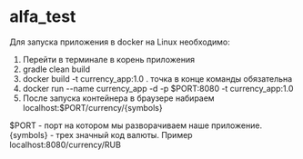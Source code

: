 # alfa_test

Для запуска приложения в docker на Linux необходимо:
1. Перейти в терминале в корень приложения
2. gradle clean build  
3. docker build -t currency_app:1.0 .   точка в конце команды обязательна
4. docker run --name currency_app -d -p $PORT:8080 -t currency_app:1.0
5. После запуска контейнера в браузере набираем localhost:$PORT/currency/{symbols}

$PORT - порт на котором мы разворачиваем наше приложение.
{symbols} - трех значный код валюты. 
Пример localhost:8080/currency/RUB
